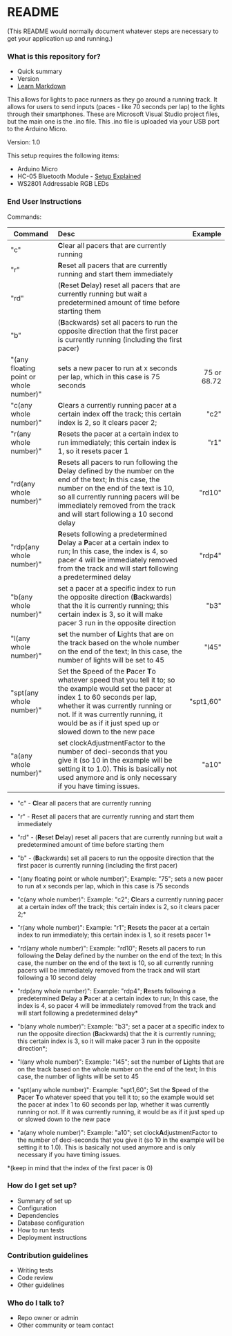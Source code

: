 # README #

(This README would normally document whatever steps are necessary to get your application up and running.)

### What is this repository for? ###

* Quick summary
* Version
* [Learn Markdown](https://bitbucket.org/tutorials/markdowndemo)

This allows for lights to pace runners as they go around a running track. It allows for users to send inputs (paces - like 70 seconds per lap) to the lights through their smartphones. These are Microsoft Visual Studio project files, but the main one is the .ino file. This .ino file is uploaded via your USB port to the Arduino Micro. 

Version: 1.0

This setup requires the following items:

* Arduino Micro
* HC-05 Bluetooth Module - [Setup Explained](http://www.instructables.com/id/Arduino-AND-Bluetooth-HC-05-Connecting-easily/)
* WS2801 Addressable RGB LEDs

### End User Instructions ###

Commands:

| Command       | Desc       | Example |
| ------------- |:-------------| -----:|
| "c"           | **C**lear all pacers that are currently running |  |
| "r"           | **R**eset all pacers that are currently running and start them immediately      |  |
| "rd"          | (**R**eset **D**elay) reset all pacers that are currently running but wait a predetermined amount of time before starting them     |  |
| "b"           | (**B**ackwards) set all pacers to run the opposite direction that the first pacer is currently running (including the first pacer)     |  |
| "(any floating point or whole number)"          | sets a new pacer to run at x seconds per lap, which in this case is 75 seconds |    75 or 68.72 |
| "c(any whole number)"          | **C**lears a currently running pacer at a certain index off the track; this certain index is 2, so it clears pacer 2; |    "c2" |
| "r(any whole number)"          | **R**esets the pacer at a certain index to run immediately; this certain index is 1, so it resets pacer 1 |   "r1" |
| "rd(any whole number)"          | **R**esets all pacers to run following the **D**elay defined by the number on the end of the text; In this case, the number on the end of the text is 10, so all currently running pacers will be immediately removed from the track and will start following a 10 second delay |  "rd10" |
| "rdp(any whole number)"          | **R**esets following a predetermined **D**elay a **P**acer at a certain index to run; In this case, the index is 4, so pacer 4 will be immediately removed from the track and will start following a predetermined delay |    "rdp4" |
| "b(any whole number)"          | set a pacer at a specific index to run the opposite direction (**B**ackwards) that the it is currently running; this certain index is 3, so it will make pacer 3 run in the opposite direction | "b3" |
| "l(any whole number)"          | set the number of **L**ights that are on the track based on the whole number on the end of the text; In this case, the number of lights will be set to 45 | "l45" |
| "spt(any whole number)"         | Set the **S**peed of the **P**acer **T**o whatever speed that you tell it to; so the example would set the pacer at index 1 to 60 seconds per lap, whether it was currently running or not. If it was currently running, it would be as if it just sped up or slowed down to the new pace | "spt1,60" |
| "a(any whole number)"          | set clockAdjustmentFactor to the number of deci-seconds that you give it (so 10 in the example will be setting it to 1.0). This is basically not used anymore and is only necessary if you have timing issues. | "a10" |


* "c" - **C**lear all pacers that are currently running

* "r" - **R**eset all pacers that are currently running and start them immediately

* "rd" - (**R**eset **D**elay) reset all pacers that are currently running but wait a predetermined amount of time before starting them

* "b" - (**B**ackwards) set all pacers to run the opposite direction that the first pacer is currently running (including the first pacer)

* "(any floating point or whole number)"; Example: "75"; sets a new pacer to run at x seconds per lap, which in this case is 75 seconds

* "c(any whole number)": Example: "c2"; **C**lears a currently running pacer at a certain index off the track; this certain index is 2, so it clears pacer 2;*

* "r(any whole number)": Example: "r1"; **R**esets the pacer at a certain index to run immediately; this certain index is 1, so it resets pacer 1*

* "rd(any whole number)": Example: "rd10"; **R**esets all pacers to run following the **D**elay defined by the number on the end of the text; In this case, the number on the end of the text is 10, so all currently running pacers will be immediately removed from the track and will start following a 10 second delay

* "rdp(any whole number)": Example: "rdp4"; **R**esets following a predetermined **D**elay a **P**acer at a certain index to run; In this case, the index is 4, so pacer 4 will be immediately removed from the track and will start following a predetermined delay*

* "b(any whole number)": Example: "b3"; set a pacer at a specific index to run the opposite direction (**B**ackwards) that the it is currently running; this certain index is 3, so it will make pacer 3 run in the opposite direction*;

* "l(any whole number)": Example: "l45"; set the number of **L**ights that are on the track based on the whole number on the end of the text; In this case, the number of lights will be set to 45

* "spt(any whole number)": Example: "spt1,60"; Set the **S**peed of the **P**acer **T**o whatever speed that you tell it to; so the example would set the pacer at index 1 to 60 seconds per lap, whether it was currently running or not. If it was currently running, it would be as if it just sped up or slowed down to the new pace

* "a(any whole number)": Example: "a10"; set clock**A**djustmentFactor to the number of deci-seconds that you give it (so 10 in the example will be setting it to 1.0). This is basically not used anymore and is only necessary if you have timing issues.

*(keep in mind that the index of the first pacer is 0)


### How do I get set up? ###

* Summary of set up
* Configuration
* Dependencies
* Database configuration
* How to run tests
* Deployment instructions

### Contribution guidelines ###

* Writing tests
* Code review
* Other guidelines

### Who do I talk to? ###

* Repo owner or admin
* Other community or team contact
